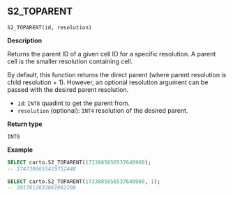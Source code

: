 ## S2_TOPARENT

```sql:signature
S2_TOPARENT(id, resolution)
```

**Description**

Returns the parent ID of a given cell ID for a specific resolution. A parent cell is the smaller resolution containing cell.

By default, this function returns the direct parent (where parent resolution is child resolution + 1). However, an optional resolution argument can be passed with the desired parent resolution.

* `id`: `INT8` quadint to get the parent from.
* `resolution` (optional): `INT4` resolution of the desired parent.

**Return type**

`INT8`

**Example**

```sql
SELECT carto.S2_TOPARENT(1733885856537640960);
-- 1747396655419752448

SELECT carto.S2_TOPARENT(1733885856537640960, 1);
-- 2017612633061982208
```
